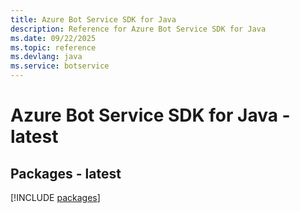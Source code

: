 ```yaml
---
title: Azure Bot Service SDK for Java
description: Reference for Azure Bot Service SDK for Java
ms.date: 09/22/2025
ms.topic: reference
ms.devlang: java
ms.service: botservice
---
```

# Azure Bot Service SDK for Java - latest
## Packages - latest
[!INCLUDE [packages](bot-service-index.md)]